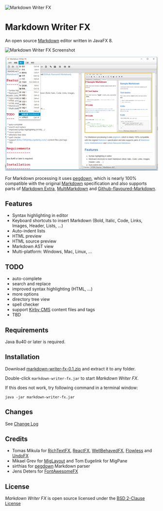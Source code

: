 ![Markdown Writer FX](images/logo.png)

Markdown Writer FX
==================

An open source [Markdown] editor written in JavaFX 8.

![Markdown Writer FX Screenshot](images/screenshot.png)

![Markdown Writer FX Screenshot](images/screenshot_zh.png)

For Markdown processing it uses [pegdown], which is nearly 100% compatible with the original [Markdown] specification and also supports parts of [Markdown Extra], [MultiMarkdown] and [Github-flavoured-Markdown].

Features
--------

  * Syntax highlighting in editor
  * Keyboard shortcuts to insert Markdown (Bold, Italic, Code, Links, Images, Header, Lists, ...)
  * Auto-indent lists
  * HTML preview
  * HTML source preview
  * Markdown AST view
  * Multi-platform: Windows, Mac, Linux, ...

TODO
----

  * auto-complete
  * search and replace
  * improved syntax highlighting (HTML, ...)
  * more options
  * directory tree view
  * spell checker
  * support [Kirby CMS](http://getkirby.com/) content files and tags
  * TBD

Requirements
------------

Java 8u40 or later is required.

Installation
------------

Download
[markdown-writer-fx-0.1.zip](https://github.com/JFormDesigner/markdown-writer-fx/releases/download/0.1/markdown-writer-fx-0.1.zip)
and extract it to any folder.

Double-click `markdown-writer-fx.jar` to start *Markdown Writer FX*.

If this does not work, try following command in a terminal window:

```
java -jar markdown-writer-fx.jar
```

Changes
-------

See [Change Log](CHANGES.md)

Credits
-------

  * Tomas Mikula for [RichTextFX], [ReactFX], [WellBehavedFX], [Flowless] and [UndoFX]
  * Mikael Grev for [MigLayout] and Tom Eugelink for MigPane
  * sirthias for [pegdown] Markdown parser
  * Jens Deters for [FontAwesomeFX]

License
-------

*Markdown Writer FX* is open source licensed under the [BSD 2-Clause License](LICENSE)

   [Markdown]: http://daringfireball.net/projects/markdown/
   [pegdown]: https://github.com/sirthias/pegdown
   [Markdown Extra]: https://michelf.ca/projects/php-markdown/extra/
   [MultiMarkdown]: http://fletcherpenney.net/multimarkdown/
   [Github-flavoured-Markdown]: https://help.github.com/articles/github-flavored-markdown/
   [MigLayout]: https://github.com/mikaelgrev/miglayout
   [RichTextFX]: https://github.com/TomasMikula/RichTextFX
   [ReactFX]: https://github.com/TomasMikula/ReactFX
   [WellBehavedFX]: https://github.com/TomasMikula/WellBehavedFX
   [Flowless]: https://github.com/TomasMikula/Flowless
   [UndoFX]: https://github.com/TomasMikula/UndoFX
   [FontAwesomeFX]: https://bitbucket.org/Jerady/fontawesomefx
